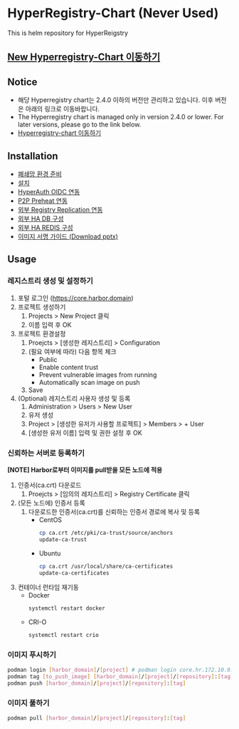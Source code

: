 # HyperRegistry-Chart (Never Used)
This is helm repository for HyperReigstry

## [New Hyperregistry-Chart 이동하기](https://github.com/tmax-cloud/harbor-helm)

## Notice
* 해당 Hyperregistry chart는 2.4.0 이하의 버전만 관리하고 있습니다. 이후 버전은 아래의 링크로 이동바랍니다.
* The Hyperregistry chart is managed only in version 2.4.0 or lower. For later versions, please go to the link below.
* [Hyperregistry-chart 이동하기](https://github.com/tmax-cloud/harbor-helm)

## Installation
- [폐쇄망 환경 준비](https://github.com/tmax-cloud/HyperRegistry-Chart/blob/5.0/docs/install.md#폐쇄망에서-설치를-위한-환경-준비하기)
- [설치](https://github.com/tmax-cloud/HyperRegistry-Chart/blob/5.0/docs/install.md#설치)
- [HyperAuth OIDC 연동](https://github.com/tmax-cloud/HyperRegistry-Chart/blob/5.0/docs/oidc.md)
- [P2P Preheat 연동](https://github.com/tmax-cloud/HyperRegistry-Chart/blob/5.0/docs/kraken.md)
- [외부 Registry Replication 연동](https://github.com/tmax-cloud/HyperRegistry-Chart/blob/5.0/docs/replication.md)
- [외부 HA DB 구성](https://github.com/tmax-cloud/HyperRegistry-Chart/blob/5.0/docs/postgres.md)
- [외부 HA REDIS 구성](https://github.com/tmax-cloud/HyperRegistry-Chart/blob/5.0/docs/redis.md)
- [이미지 서명 가이드 (Download pptx)](https://tmaxcloud-ck1-2.s3.ap-northeast-2.amazonaws.com/%EC%9D%B4%EB%AF%B8%EC%A7%80+%EC%84%9C%EB%AA%85.pptx)

## Usage
### 레지스트리 생성 및 설정하기
1. 포털 로그인 (https://core.harbor.domain)
2. 프로젝트 생성하기
   1. Projects > New Project 클릭
   2. 이름 입력 후 OK
3. 프로젝트 환경설정
   1. Proejcts > [생성한 레지스트리] > Configuration
   2. (필요 여부에 따라) 다음 항목 체크
      - Public
      - Enable content trust
      - Prevent vulnerable images from running
      - Automatically scan image on push
   3. Save
4. (Optional) 레지스트리 사용자 생성 및 등록
   1. Administration > Users > New User
   2. 유저 생성
   3. Project > [생성한 유저가 사용할 프로젝트] > Members > + User
   4. [생성한 유저 이름] 입력 및 권한 설정 후 OK

### 신뢰하는 서버로 등록하기
**[NOTE] Harbor로부터 이미지를 pull받을 모든 노드에 적용**
1. 인증서(ca.crt) 다운로드
   1. Proejcts > [임의의 레지스트리] > Registry Certificate 클릭
2. (모든 노드에) 인증서 등록
   1. 다운로드한 인증서(ca.crt)를 신뢰하는 인증서 경로에 복사 및 등록
      - CentOS
        ```bash
        cp ca.crt /etc/pki/ca-trust/source/anchors
        update-ca-trust
        ```
      - Ubuntu
        ```bash
        cp ca.crt /usr/local/share/ca-certificates
        update-ca-certificates
        ```
3. 컨테이너 런타임 재기동
   - Docker
     ```bash
     systemctl restart docker
     ```
   - CRI-O
     ```bash
     systemctl restart crio
     ```

### 이미지 푸시하기
```bash
podman login [harbor_domain]/[project] # podman login core.hr.172.10.0.2.nip.io/library
podman tag [to_push_image] [harbor_domain]/[project]/[repository]:[tag]
podman push [harbor_domain]/[project]/[repository]:[tag]
```

### 이미지 풀하기
```bash
podman pull [harbor_domain]/[project]/[repository]:[tag]
```
